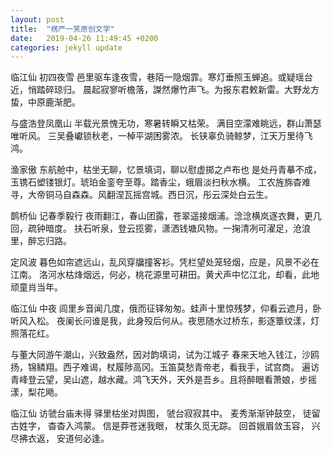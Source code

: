 ```yaml
---
layout: post
title:  "楞严一笑原创文学"
date:   2019-04-26 11:49:45 +0200
categories: jekyll update
---
```

临江仙  初四夜雪
邑里驱车逢夜雪，巷陌一隐烟霏。寒灯垂照玉蝉追。或疑瑶台近，悄踏碎琼归。
晨起寂寥听檐落，謋然爆竹声飞。为报东君敕新雷。大野龙方蛰，中原鹿渐肥。

与盛浩登凤凰山
半载光景愧无功，寒暑转瞬又枯荣。
满目空濛难眺远，群山萧瑟唯听风。
三吴叠巘锁秋老，一棹平湖困雾浓。
长铗辜负骑鲸梦，江天万里待飞鸿。

渔家傲     东航舱中，枯坐无聊，忆景填词，聊以慰虚掷之卢布也
是处丹青摹不成，玉镌石塑镂银灯。琥珀金銮夸至尊。踏香尘，蛾眉淡扫秋水横。
工农旌旆杳难寻，大帝铜马自森森。风翻涅瓦摇宫城。西日沉，彤云深处白云生。

鹊桥仙  记春季毅行
夜雨翻江，春山团露，苍翠遥接烟浦。淰淰横岚逐衣舞，更几回，疏钟暗度。
扶石听泉，登云揽雾，潇洒钱塘风物。一掬清冽可濯足，沧浪里，醉忘归路。

定风波
暮色如帘遮远山，乱风穿牖撞客衫。凭栏望处笼轻烟，应是，风景不必在江南。
洛河水枯烽烟远，何必，桃花源里可耕田。黄犬声中忆江北，却看，此地顽童肖当年。

临江仙   中夜 
闾里乡音闻几度，俄而征铎匆匆。蛙声十里惊残梦，仰看云遮月，卧听风入松。
夜阑长问谁是我，此身殁后何从。夜思随水过桥东，影逐簟纹漾，灯照落花红。

与董大同游午潮山，兴致盎然，因对韵填词，试为江城子
春来天地入钱江，沙鸥扬，锦鳞翔。西子难谒，杖履陟高冈。玉笛莫愁青帝老，看我手，试宫商。
遍访青峰登云望，吴山遮，越水藏。鸿飞天外，天外是吾乡。且将醉眼看萧娘，步摇漾，梨花飏。

临江仙  访虢台庙未得
驿里枯坐对舆图， 虢台寂寂其中。 麦秀渐渐钟鼓空， 徒留古姓字， 杳杳入鸿蒙。
信是莽苍迷我眼， 杖策久觅无踪。 回首娥眉敛玉容， 兴尽拂衣返， 安道何必逢。

[jekyll-docs]: http://jekyllrb.com/docs/home
[jekyll-gh]:   https://github.com/jekyll/jekyll
[jekyll-talk]: https://talk.jekyllrb.com/
